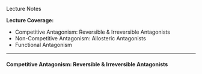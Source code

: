 Lecture Notes

**Lecture Coverage:**
- Competitive Antagonism: Reversible & Irreversible Antagonists
- Non-Competitive Antagonism: Allosteric Antagonists
- Functional Antagonism

---
#### **Competitive Antagonism: Reversible & Irreversible Antagonists**

